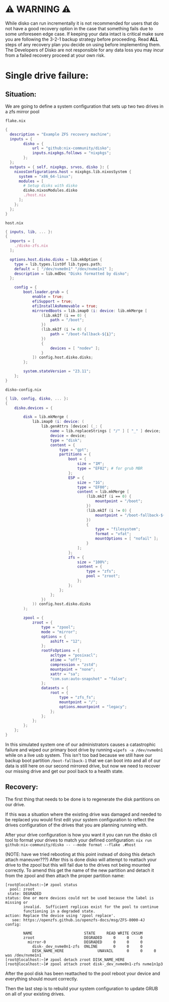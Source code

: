 # ⚠️ WARNING ⚠️
While disko can run incrementally it is not recommended for users that do not have a good recovery option in the case that something fails due to some unforeseen edge case. If keeping your data intact is critical make sure you are following the 3-2-1 backup strategy before proceeding. Read **ALL** steps of any recovery plan you decide on using before implementing them. The Developers of Disko are not responsible for any data loss you may incur from a failed recovery proceed at your own risk.

# Single drive failure:
## Situation:
We are going to define a system configuration that sets up two two drives in a zfs mirror pool

`flake.nix`
```nix
{
  description = "Example ZFS recovery machine";
  inputs = {
		disko = {
			url = "github:nix-community/disko";
			inputs.nixpkgs.follows = "nixpkgs";
		};
  };
  outputs = { self, nixpkgs, srvos, disko }: {
    nixosConfigurations.host = nixpkgs.lib.nixosSystem {
      system = "x86_64-linux";
      modules = [
        # Setup disks with disko
        disko.nixosModules.disko
        ./host.nix
      ];
    };
  };
}
```

`host.nix`
```nix
{ inputs, lib, ... }:
{
  imports = [
    ./disko-zfs.nix
  ];

  options.host.disko.disks = lib.mkOption {
    type = lib.types.listOf lib.types.path;
    default = [ "/dev/nvme0n1" "/dev/nvme1n1" ];
    description = lib.mdDoc "Disks formatted by disko";
  };

	config = {
		boot.loader.grub = {
			enable = true;
			efiSupport = true;
			efiInstallAsRemovable = true;
			mirroredBoots = lib.imap0 (i: device: lib.mkMerge [
				(lib.mkIf (i == 0) {
					path = "/boot";
				})
				(lib.mkIf (i != 0) {
					path = "/boot-fallback-${i}";
				})
				{
					devices = [ "nodev" ];
				}
			]) config.host.disko.disks;
		};

		system.stateVersion = "23.11";
	};
}
```

`disko-config.nix`
```nix
{ lib, config, disko, ... }:
{
	disko.devices = {

		disk = lib.mkMerge (
			lib.imap0 (i: device: (
				lib.genAttrs [device] (_: {
					name = lib.replaceStrings [ "/" ] [ "_" ] device;
					device = device;
					type = "disk";
					content = {
						type = "gpt";
						partitions = {
							boot = {
								size = "1M";
								type = "EF02"; # for grub MBR
							};
							ESP = {
								size = "1G";
								type = "EF00";
								content = lib.mkMerge [
									(lib.mkIf (i == 0) {
										mountpoint = "/boot";
									})
									(lib.mkIf (i != 0) {
										mountpoint = "/boot-fallback-${i}";
									})
									{
										type = "filesystem";
										format = "vfat";
										mountOptions = [ "nofail" ];
									}
								];
							};
							zfs = {
								size = "100%";
								content = {
									type = "zfs";
									pool = "zroot";
								};
							};
						};
					};
				})
			)) config.host.disko.disks
		);

		zpool = {
			zroot = {
				type = "zpool";
				mode = "mirror";
				options = {
					ashift = "12";
				};
				rootFsOptions = {
					acltype = "posixacl";
					atime = "off";
					compression = "zstd";
					mountpoint = "none";
					xattr = "sa";
					"com.sun:auto-snapshot" = "false";
				};
				datasets = {
					root = {
						type = "zfs_fs";
						mountpoint = "/";
						options.mountpoint = "legacy";
					};
				};
			};
		};
	};
}
```

In this simulated system one of our administrators causes a catastrophic failure and wiped our primary boot drive by running `wipefs -a /dev/nvme0n1` while on a live usb system. This isn't too bad because we still have our backup boot partition `/boot-fallback-1` that we can boot into and all of our data is still here on our second mirrored drive, but now we need to recover our missing drive and get our pool back to a health state.

## Recovery:
The first thing that needs to be done is to regenerate the disk partitions on our drive.

If this was a situation where the existing drive was damaged and needed to be replaced you would first edit your system configuration to reflect the drives configuration of the drives that you are planning running with.

After your drive configuration is how you want it you can run the disko cli tool to format your drives to match your defined configuration:
`nix run github:nix-community/disko -- --mode format --flake .#host`

(NOTE: have we tried rebooting at this point instead of doing this detach attach maneuver???)
After this is done disko will attempt to reattach your drive to the zpool but this will fail due to the drives not being mounted correctly.
To amend this get the name of the new partition and detach it from the zpool and then attach the proper partition name:

```
[root@localhost:~]# zpool status
  pool: zroot
 state: DEGRADED
status: One or more devices could not be used because the label is missing or
        invalid.  Sufficient replicas exist for the pool to continue
        functioning in a degraded state.
action: Replace the device using 'zpool replace'.
   see: https://openzfs.github.io/openzfs-docs/msg/ZFS-8000-4J
config:

        NAME                       STATE     READ WRITE CKSUM
        zroot                      DEGRADED     0     0     0
          mirror-0                 DEGRADED     0     0     0
            disk-_dev_nvme0n1-zfs  ONLINE       0     0     0
            DISK_NAME_HERE   			 UNAVAIL      0     0     0  was /dev/nvme1n1
[root@localhost:~]# zpool detach zroot DISK_NAME_HERE
[root@localhost:~]# zpool attach zroot disk-_dev_nvme0n1-zfs nvme1n1p3
```

After the pool disk has been reattached to the pool reboot your device and everything should mount correctly.

Then the last step is to rebuild your system configuration to update GRUB on all of your existing drives.
